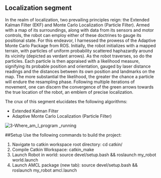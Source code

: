 ## Localization segment
In the realm of localization, two prevailing principles reign: the Extended Kalman Filter (EKF) and Monte Carlo Localization (Particle Filter). 
Armed with a map of its surroundings, along with data from its sensors and motor controls, the robot can employ either of these doctrines to 
gauge its positional state. For this endeavor, I harnessed the prowess of the Adaptive Monte Carlo Package from ROS. Initially, the robot initializes 
with a mapped terrain, with particles of uniform probability scattered haphazardly around its vicinity (depicted as verdant arrows). 
As the robot traverses, so do the particles. Each particle is then appraised with a likelihood measure, signifying its probable position and orientation, 
gauged by laser distance readings and the distances between its own position and landmarks on the map. The more substantial the likelihood, 
the greater the chance a particle will endure the resampling phase. Following multiple iterations of movement, one can discern the convergence of the 
green arrows towards the true location of the robot, an emblem of precise localization.

The crux of this segment elucidates the following algorithms:
- Extended Kalman Filter
- Adaptive Monte Carlo Localization (Particle Filter)

![3-Where_am_I_program _running](https://github.com/Photon-einstein/Udacity_Robotics_Software_Engineer_nanodegree/assets/31144077/9be35363-3a0e-400b-8abe-685ed4e86920)

##Setup
Use the following commands to build the project:

1. Navigate to catkin workspace root directory: cd catkin/
2. Compile Catkin Workspace: catkin_make
3. Launch Robot in world: source devel/setup.bash && roslaunch my_robot world.launch
4. Launch AMCL package (new tab): source devel/setup.bash && roslaunch my_robot amcl.launch
